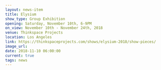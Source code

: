 ```yaml
---
layout: news-item
title: Elysium
show_type: Group Exhibition
opening: Saturday, November 10th, 6-9PM
on_view: November 10th - November 24th, 2018
venue: Thinkspace Projects
location: Los Angeles
link: https://thinkspaceprojects.com/shows/elysium-2018/show-pieces/
image_url:
date: 2018-11-10 06:00:00
current: true
tags: news
---
```

